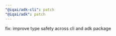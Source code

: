 ```yaml
---
"@iqai/adk-cli": patch
"@iqai/adk": patch
---
```


fix: improve type safety across cli and adk package
